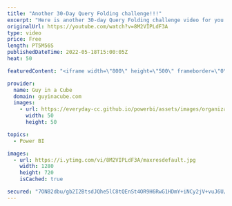 ```yaml
---
title: "Another 30-Day Query Folding challenge!!!"
excerpt: "Here is another 30-day Query Folding challenge video for you. Patrick takes on Day 7 and ramps up his Power Query knowledge! Will Power BI Desktop get the best of him???  GitHub Repot: https://github.com/itsnotaboutthecell/powerquerym/tree/master/%2330DQUERY   📢 Become a member: https://guyinacu.be/membership"
originalUrl: https://youtube.com/watch?v=8M2VIPLdF3A
type: video
price: Free
length: PT5M56S
publishedDateTime: 2022-05-18T15:00:05Z
heat: 50

featuredContent: "<iframe width=\"800\" height=\"500\" frameborder=\"0\" src=\"https://www.youtube.com/embed/8M2VIPLdF3A\" allow=\"accelerometer; autoplay; encrypted-media; gyroscope; picture-in-picture\" allowfullscreen></iframe>"

provider:
  name: Guy in a Cube
  domain: guyinacube.com
  images:
    - url: https://everyday-cc.github.io/powerbi/assets/images/organizations/guyinacube.com-50x50.jpg
      width: 50
      height: 50

topics:
  - Power BI

images:
  - url: https://i.ytimg.com/vi/8M2VIPLdF3A/maxresdefault.jpg
    width: 1280
    height: 720
    isCached: true

secured: "7ON82dbu/gb2I2BtsdJQhe5lC8tQEnSt4OR9H6RwG1HDmY+iNCy2jV+vuJ6U/VIDNDKaK/b29ktnD+TuD9xbqdWov6Pv4ib1enZ90Bs9i25fUvDkcCmuwjakjkqsEVFp4+Yt1DyKjH+bN5Iz3Pg7OQmBgwXEbiDhcPFv5w1Eb7dKD9LSHCLuV5u37+3sXbr33eQNPEpP1uMAkGgRvHXof+g4KhT5p5B7w2MApW1i2xt7jusHm9XKV2fS47dRYsL0eyvmrGuc+EWwbDXiJf4wW6K8HPtCeXLeHvl/3t4HoXAR32/6ShAR1znwV03KKa3EDr+usLtLlbjnzHr/xJ75go7NJ61pHg+pPyF0t7/D7fd7Nacl+K3aY93+uC5qOrPGDtvQxfDV8PkjoES8q8+ydDQoRm5eGbRZQ5obFt2bOn0=;UnovkF9aD+mWYiF3g7yO9A=="
---
```


